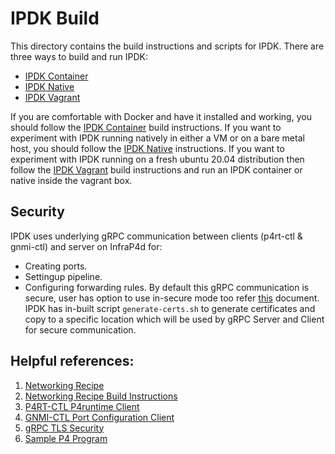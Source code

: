 # IPDK Build

This directory contains the build instructions and scripts for IPDK. There are
three ways to build and run IPDK:

* [IPDK Container](README_DOCKER.md)
* [IPDK Native](README_NATIVE.md)
* [IPDK Vagrant](README_VAGRANT.md)

If you are comfortable with Docker and have it installed and working, you
should follow the [IPDK Container](README_DOCKER.md) build instructions.  If
you want to experiment with IPDK running natively in either a VM or on a bare
metal host, you should follow the [IPDK Native](README_NATIVE.md) instructions.
If you want to experiment with IPDK running on a fresh ubuntu 20.04 distribution
then follow the [IPDK Vagrant](README_VAGRANT.md) build instructions and run an
IPDK container or native inside the vagrant box.

## Security

IPDK uses underlying gRPC communication between clients (p4rt-ctl & gnmi-ctl) and server
on InfraP4d for:
  - Creating ports.
  - Settingup pipeline.
  - Configuring forwarding rules.
By default this gRPC communication is secure, user has option to use in-secure mode too
refer [this](https://github.com/ipdk-io/networking-recipe/blob/main/docs/ipdk-security.md)
document.
IPDK has in-built script `generate-certs.sh` to generate certificates and copy to a specific
location which will be used by gRPC Server and Client for secure communication.


## Helpful references:

1. [Networking Recipe](https://github.com/ipdk-io/networking-recipe/blob/main/README.md)
2. [Networking Recipe Build Instructions](https://github.com/ipdk-io/networking-recipe/blob/main/docs/ipdk-dpdk.md)
3. [P4RT-CTL P4runtime Client](https://github.com/ipdk-io/networking-recipe/blob/main/docs/p4rt-ctl.rst)
4. [GNMI-CTL Port Configuration Client](https://github.com/ipdk-io/networking-recipe/blob/main/docs/dpdk/gnmi-ctl.rst)
5. [gRPC TLS Security](https://github.com/ipdk-io/networking-recipe/blob/main/docs/ipdk-security.md)
6. [Sample P4 Program](https://github.com/ipdk-io/ipdk/tree/conatiner_scripts/build/networking/examples/simple_l3)
